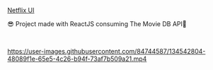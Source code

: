 <a href='https://ui-netflix.netlify.app/'>Netflix UI</a>

<p> 😎 Project made with ReactJS consuming The Movie DB API🚀</p>

</br>

https://user-images.githubusercontent.com/84744587/134542804-48089f1e-65e5-4c26-b94f-73af7b509a21.mp4

